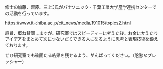 修士の加藤、齊藤、三上3氏がパナソニック・千葉工業大学産学連携センターでの活動を行っています。

<a href="https://www.it-chiba.ac.jp/cit_news/media/191015/topics2.html">https://www.it-chiba.ac.jp/cit_news/media/191015/topics2.html</a>

趣旨、概ね賛同しますが、研究室ではスピーディーに考えた後、お金にかえたりアイデアをまとめて次につないだりできる人になるように思考と表現技術を鍛えております。

ぜひ研究室でも確固たる結果を残せるよう、がんばってください。（慇懃なプレッシャー）
